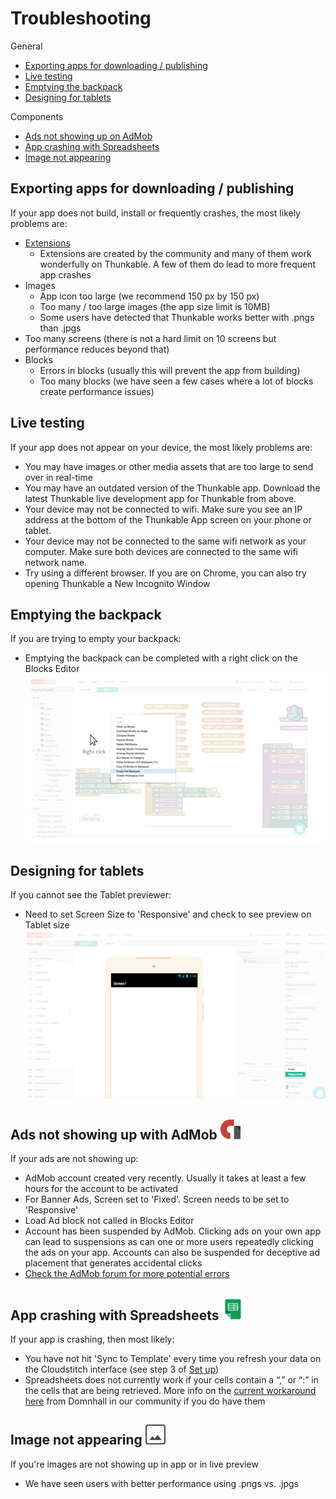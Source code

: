 # Troubleshooting

General

* [Exporting apps for downloading / publishing](troubleshooting.md#exporting-apps-for-downloading--publishing)
* [Live testing](troubleshooting.md#live-testing)
* [Emptying the backpack](troubleshooting.md#emptying-the-backpack)
* [Designing for tablets](troubleshooting.md#designing-for-tablets)

Components

* [Ads not showing up on AdMob](troubleshooting.md#ads-admob)
* [App crashing with Spreadsheets](troubleshooting.md#crash-spreadsheet)
* [Image not appearing ](troubleshooting.md#image-not-showing)

## Exporting apps for downloading / publishing

If your app does not build, install or frequently crashes, the most likely problems are:

* [Extensions](https://github.com/thunkable/thunkable-docs/tree/4a752596e288fca776105e94dc5e863bb9a3e25a/Android/extensions.md)
  * Extensions are created by the community and many of them work wonderfully on Thunkable.  A few of them do lead to more frequent app crashes
* Images
  * App icon too large \(we recommend 150 px by 150 px\)
  * Too many / too large images \(the app size limit is 10MB\)
  * Some users have detected that Thunkable works better with .pngs than .jpgs
* Too many screens \(there is not a hard limit on 10 screens but performance reduces beyond that\)
* Blocks
  * Errors in blocks \(usually this will prevent the app from building\)
  * Too many blocks \(we have seen a few cases where a lot of blocks create performance issues\)

## Live testing

If your app does not appear on your device, the most likely problems are:

* You may have images or other media assets that are too large to send over in real-time
* You may have an outdated version of the Thunkable app. Download the latest Thunkable live development app for Thunkable from above.
* Your device may not be connected to wifi. Make sure you see an IP address at the bottom of the Thunkable App screen on your phone or tablet.
* Your device may not be connected to the same wifi network as your computer. Make sure both devices are connected to the same wifi network name.
* Try using a different browser. If you are on Chrome, you can also try opening Thunkable a New Incognito Window

## Emptying the backpack

If you are trying to empty your backpack:

* Emptying the backpack can be completed with a right click on the Blocks Editor![](../.gitbook/assets/empty-backpack.png)

## Designing for tablets

If you cannot see the Tablet previewer:

* Need to set Screen Size to 'Responsive' and check to see preview on Tablet size![](../.gitbook/assets/tablet-screen-fig-1.png)

## Ads not showing up with AdMob ![](../.gitbook/assets/admob-icon.png)  <a id="ads-admob"></a>

If your ads are not showing up:

* AdMob account created very recently. Usually it takes at least a few hours for the account to be activated
* For Banner Ads, Screen set to 'Fixed'. Screen needs to be set to 'Responsive'
* Load Ad block not called in Blocks Editor
* Account has been suspended by AdMob. Clicking ads on your own app can lead to suspensions as can one or more users repeatedly clicking the ads on your app. Accounts can also be suspended for deceptive ad placement that generates accidental clicks
* [Check the AdMob forum for more potential errors](https://community.thunkable.com/c/professional/admob)

## App crashing with Spreadsheets ![](../.gitbook/assets/spreadsheets-icon.png)  <a id="crash-spreadsheet"></a>

If your app is crashing, then most likely:

* You have not hit 'Sync to Template' every time you refresh your data on the Cloudstitch interface \(see step 3 of [Set up](troubleshooting.md#set-up)\)
* Spreadsheets does not currently work if your cells contain a “,” or “:” in the cells that are being retrieved. More info on the [current workaround here](https://www.gitbook.com/book/thunkable/thunkable-docs/edit#) from Domnhall in our community if you do have them

## Image not appearing  ![](../.gitbook/assets/image-icon.png)  <a id="image-not-showing"></a>

If you're images are not showing up in app or in live preview

* We have seen users with better performance using .pngs vs. .jpgs

